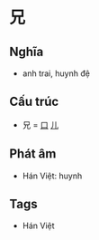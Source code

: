 # 兄

## Nghĩa

* anh trai, huynh đệ

## Cấu trúc
* 兄 = [口](口.md) [儿](儿.md)

## Phát âm

* Hán Việt: huynh

## Tags
* Hán Việt

<script>window.HANZI_FIELD='兄';</script>
